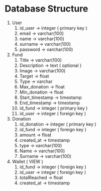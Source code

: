 # Database Structure
1. User
    1. id_user  &rarr; integer ( primary key )
    2. email  &rarr; varchar(100)
    3. name  &rarr; varchar(100)
    4. surname  &rarr; varchar(100)
    6. password &rarr; varchar(100)
2. Fund
    1. Title &rarr; varchar(100)
    2. Description  &rarr; text ( optional )
    3. Image  &rarr; varchar(100)
    4. Target  &rarr; float
    5. Type  &rarr; varchar
    6. Max_donation  &rarr; float
    7. Min_donation  &rarr; float
    8. Start_timestamp  &rarr; timestamp
    9. End_timestamp  &rarr; timestamp
    10. id_fund  &rarr; integer ( primary key )
    12. id_user &rarr; integer ( foreign key )
3. Donation
    1. id_donation &rarr; integer ( primary key )
    3. id_fund  &rarr; integer ( foreign key )
    4. amount  &rarr; float
    5. created_at  &rarr; timestamp
    6. type  &rarr; varchar(100)
    7. Name &rarr; varchar(100)
    8. Surname  &rarr; varchar(100)
4. Wallet ( VIEW )
    1. id_fund &rarr; integer ( foreign key )
    2. id_user &rarr; integer ( foreign key )
    3. totalReached  &rarr; float
    4. created_at &rarr; timestamp




